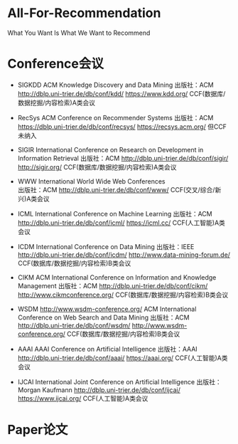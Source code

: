 # All-For-Recommendation
What You Want Is What We Want to Recommend

# Conference会议
- SIGKDD
ACM Knowledge Discovery and Data Mining
出版社：ACM
http://dblp.uni-trier.de/db/conf/kdd/
https://www.kdd.org/
CCF(数据库/数据挖掘/内容检索)A类会议

- RecSys
ACM Conference on Recommender Systems
出版社：ACM
https://dblp.uni-trier.de/db/conf/recsys/
https://recsys.acm.org/
但CCF未纳入

- SIGIR
International Conference on Research on Development in Information Retrieval
出版社：ACM
http://dblp.uni-trier.de/db/conf/sigir/
http://sigir.org/
CCF(数据库/数据挖掘/内容检索)A类会议

- WWW
International World Wide Web Conferences  
出版社：ACM
http://dblp.uni-trier.de/db/conf/www/
CCF(交叉/综合/新兴)A类会议

- ICML
International Conference on Machine Learning
出版社：ACM
http://dblp.uni-trier.de/db/conf/icml/
https://icml.cc/
CCF(人工智能)A类会议

- ICDM
International Conference on Data Mining
出版社：IEEE
http://dblp.uni-trier.de/db/conf/icdm/
http://www.data-mining-forum.de/
CCF(数据库/数据挖掘/内容检索)B类会议

- CIKM
ACM International Conference on Information and Knowledge Management
出版社：ACM
http://dblp.uni-trier.de/db/conf/cikm/
http://www.cikmconference.org/
CCF(数据库/数据挖掘/内容检索)B类会议

- WSDM
http://www.wsdm-conference.org/
ACM International Conference on Web Search and Data Mining
出版社：ACM
http://dblp.uni-trier.de/db/conf/wsdm/
http://www.wsdm-conference.org/
CCF(数据库/数据挖掘/内容检索)B类会议

- AAAI
AAAI Conference on Artificial Intelligence
出版社：AAAI
http://dblp.uni-trier.de/db/conf/aaai/
https://aaai.org/
CCF(人工智能)A类会议

- IJCAI
International Joint Conference on Artificial Intelligence
出版社：Morgan Kaufmann
http://dblp.uni-trier.de/db/conf/ijcai/
https://www.ijcai.org/
CCF(人工智能)A类会议

# Paper论文
